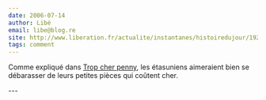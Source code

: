 ```yaml
---
date: 2006-07-14
author: Libé
email: libe@blog.re
site: http://www.liberation.fr/actualite/instantanes/histoiredujour/192983.FR.php
tags: comment
---
```


<p>Comme expliqué dans <a href="http://www.liberation.fr/actualite/instantanes/histoiredujour/192983.FR.php">Trop cher penny</a>, les étasuniens aimeraient bien se débarasser de leurs petites pièces qui coûtent cher.</p>
---